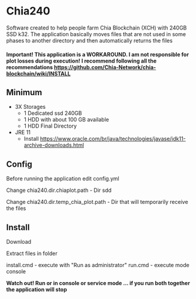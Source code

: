 # Chia240

Software created to help people farm Chia Blockchain (XCH) with 240GB SSD k32.
The application basically moves files that are not used in some phases to another directory and then automatically returns the files
#### Important! This application is a WORKAROUND. I am not responsible for plot losses during execution! I recommend following all the recommendations https://github.com/Chia-Network/chia-blockchain/wiki/INSTALL



## Minimum 
* 3X Storages
   * 1 Dedicated ssd 240GB
   * 1 HDD with about 100 GB available
   * 1 HDD Final Directory
* JRE 11
  * Install https://www.oracle.com/br/java/technologies/javase/jdk11-archive-downloads.html
  
  
## Config


Before running the application edit config.yml

Change chia240.dir.chiaplot.path  - Dir sdd 

Change chia240.dir.temp_chia_plot.path - Dir that will temporarily receive the files



## Install
 
 Download
 
 Extract files in folder
 
 install.cmd - execute with "Run as administrator"
 run.cmd - execute mode console
 
**Watch out! Run or in console or service mode ... if you run both together the application will stop**


